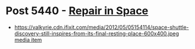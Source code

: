 # Post 5440 - [Repair in Space](https://www.ifixit.com/News/5440/repair-in-space)

- https://valkyrie.cdn.ifixit.com/media/2012/05/05154114/space-shuttle-discovery-still-inspires-from-its-final-resting-place-600x400.jpeg [media item](media-28301.md)